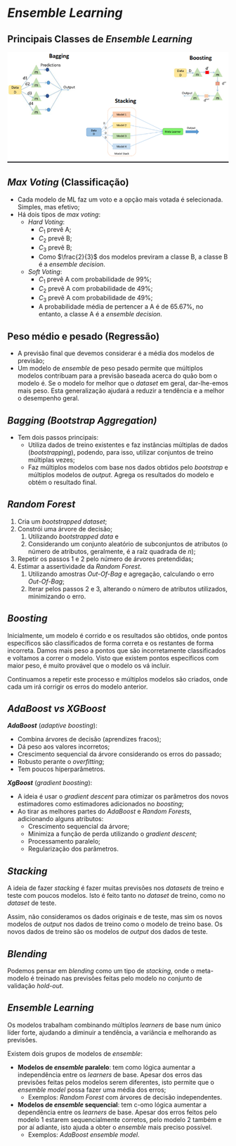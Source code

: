 # *Ensemble Learning*

## Principais Classes de *Ensemble Learning*

![image Principais Classes](images/ensemble_classes.png)

## *Max Voting* (Classificação)

- Cada modelo de ML faz um voto e a opção mais votada é selecionada. Simples, mas efetivo;
- Há dois tipos de *max voting*:
  - *Hard Voting*:
    - $C_1$ prevê A;
    - $C_2$ prevê B;
    - $C_3$ prevê B;
    - Como $\frac{2}{3}$ dos modelos previram a classe B, a classe B é a *ensemble decision*.
  - *Soft Voting*:
    - $C_1$ prevê A com probabilidade de 99\%;
    - $C_2$ prevê A com probabilidade de 49\%;
    - $C_3$ prevê A com probabilidade de 49\%;
    - A probabilidade média de pertencer a A é de 65.67\%, no entanto, a classe A é a *ensemble decision*.

## Peso médio e pesado (Regressão)

- A previsão final que devemos considerar é a média dos modelos de previsão;
- Um modelo de *ensemble* de peso pesado permite que múltiplos modelos contribuam para a previsão baseada acerca do quão bom o modelo é. Se o modelo for melhor que o *dataset* em geral, dar-lhe-emos mais peso. Esta generalização ajudará a reduzir a tendência e a melhor o desempenho geral.

## *Bagging (Bootstrap Aggregation)*


- Tem dois passos principais:
  - Utiliza dados de treino existentes e faz instâncias múltiplas de dados (*bootstrapping*), podendo, para isso, utilizar conjuntos de treino múltiplas vezes;
  - Faz múltiplos modelos com base nos dados obtidos pelo *bootstrap* e múltiplos modelos de *output*. Agrega os resultados do modelo e obtém o resultado final.

## *Random Forest*

1. Cria um *bootstrapped dataset*;
2. Constrói uma árvore de decisão;
   1. Utilizando *bootstrapped data* e
   2. Considerando um conjunto aleatório de subconjuntos de atributos (o número de atributos, geralmente, é a raíz quadrada de $n$);
3. Repetir os passos 1 e 2 pelo número de árvores pretendidas;
4. Estimar a assertividade da *Random Forest*.
   1. Utilizando amostras *Out-Of-Bag* e agregação, calculando o erro *Out-Of-Bag*;
   2. Iterar pelos passos 2 e 3, alterando o número de atributos utilizados, minimizando o erro.

## *Boosting*

Inicialmente, um modelo é corrido e os resultados são obtidos, onde pontos específicos são classificados de forma correta e os restantes de forma incorreta. Damos mais peso a pontos que são incorretamente classificados e voltamos a correr o modelo. Visto que existem pontos específicos com maior peso, é muito provável que o modelo os vá incluir.

Continuamos a repetir este processo e múltiplos modelos são criados, onde cada um irá corrigir os erros do modelo anterior.

## *AdaBoost vs XGBoost*

***AdaBoost*** (*adaptive boosting*):
- Combina árvores de decisão (aprendizes fracos);
- Dá peso aos valores incorretos;
- Crescimento sequencial da árvore considerando os erros do passado;
- Robusto perante o *overfitting*;
- Tem poucos híperparâmetros.

***XgBoost*** (*gradient boosting*):
- A ideia é usar o *gradient descent* para otimizar os parâmetros dos novos estimadores como estimadores adicionados no *boosting*;
- Ao tirar as melhores partes do *AdaBoost* e *Random Forests*, adicionando alguns atributos:
  - Crescimento sequencial da árvore;
  - Minimiza a função de perda utilizando o *gradient descent*;
  - Processamento paralelo;
  - Regularização dos parâmetros.

## *Stacking*

A ideia de fazer *stacking* é fazer muitas previsões nos *datasets* de treino e teste com poucos modelos. Isto é feito tanto no *dataset* de treino, como no *dataset* de teste.

Assim, não consideramos os dados originais e de teste, mas sim os novos modelos de *output* nos dados de treino como o modelo de treino base. Os novos dados de treino são os modelos de *output* dos dados de teste.

## *Blending*

Podemos pensar em *blending* como um tipo de *stacking*, onde o meta-modelo é treinado nas previsões feitas pelo modelo no conjunto de validação *hold-out*.

## *Ensemble Learning*

Os modelos trabalham combinando múltiplos *learners* de base num único líder forte, ajudando a diminuir a tendência, a variância e melhorando as previsões.

Existem dois grupos de modelos de *ensemble*:

- **Modelos de *ensemble* paralelo**: tem como lógica aumentar a independência entre os *learners* de base. Apesar dos erros das previsões feitas pelos modelos serem diferentes, isto permite que o *ensemble model* possa fazer uma média dos erros;
  - Exemplos: *Random Forest* com árvores de decisão independentes.
- **Modelos de *ensemble* sequencial**: tem c-omo lógica aumentar a dependência entre os *learners* de base. Apesar dos erros feitos pelo modelo 1 estarem sequencialmente corretos, pelo modelo 2 também e por aí adiante, isto ajuda a obter o *ensemble* mais preciso possível.
  - Exemplos: *AdaBoost ensemble model*.